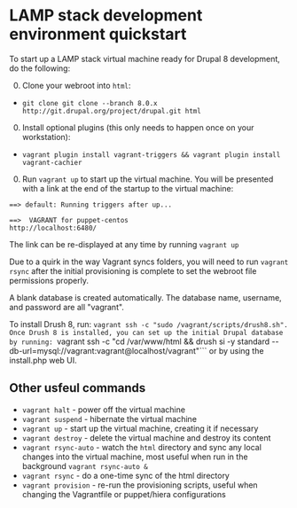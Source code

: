 # LAMP stack development environment quickstart

To start up a LAMP stack virtual machine ready for Drupal 8 development, do the following:

0. Clone your webroot into ```html```:
  * ```git clone git clone --branch 8.0.x http://git.drupal.org/project/drupal.git html```
0. Install optional plugins (this only needs to happen once on your workstation): 
  * ```vagrant plugin install vagrant-triggers && vagrant plugin install vagrant-cachier```
0. Run ```vagrant up``` to start up the virtual machine.  You will be presented with a link at the end of the startup to the virtual machine: 
```
==> default: Running triggers after up...

==>  VAGRANT for puppet-centos
http://localhost:6480/
```

The link can be re-displayed at any time by running ```vagrant up```

Due to a quirk in the way Vagrant syncs folders, you will need to run ```vagrant rsync``` after the initial provisioning is complete to set the webroot file permissions properly. 

A blank database is created automatically.  The database name, username, and password are all "vagrant".

To install Drush 8, run:  ```vagrant ssh -c "sudo /vagrant/scripts/drush8.sh".  Once Drush 8 is installed, you can set up the initial Drupal database by running: ```vagrant ssh -c "cd /var/www/html && drush si -y standard --db-url=mysql://vagrant:vagrant@localhost/vagrant"``` or by using the install.php web UI.

## Other usfeul commands
* ```vagrant halt``` - power off the virtual machine
* ```vagrant suspend``` - hibernate the virtual machine
* ```vagrant up``` - start up the virtual machine, creating it if necessary
* ```vagrant destroy``` - delete the virtual machine and destroy its content
* ```vagrant rsync-auto``` - watch the ```html``` directory and sync any local changes into the virtual machine, most useful when run in the background ```vagrant rsync-auto &```
* ```vagrant rsync``` - do a one-time sync of the html directory
* ```vagrant provision``` - re-run the provisioning scripts, useful when changing the Vagrantfile or puppet/hiera configurations

